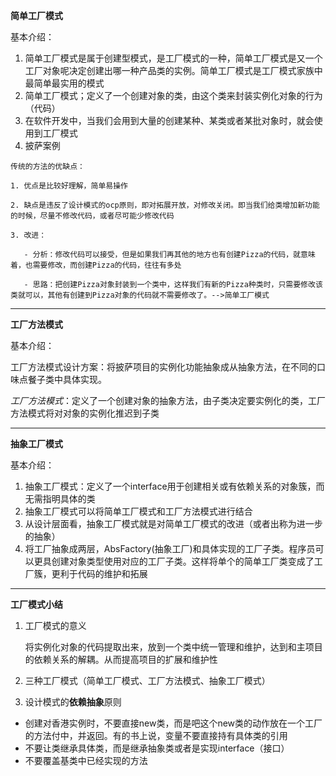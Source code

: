 **简单工厂模式**

基本介绍：

1. 简单工厂模式是属于创建型模式，是工厂模式的一种，简单工厂模式是又一个工厂对象呢决定创建出哪一种产品类的实例。简单工厂模式是工厂模式家族中最简单最实用的模式
2. 简单工厂模式；定义了一个创建对象的类，由这个类来封装实例化对象的行为（代码）
3. 在软件开发中，当我们会用到大量的创建某种、某类或者某批对象时，就会使用到工厂模式
4. 披萨案例

```
传统的方法的优缺点：

1. 优点是比较好理解，简单易操作

2. 缺点是违反了设计模式的ocp原则，即对拓展开放，对修改关闭。即当我们给类增加新功能的时候，尽量不修改代码，或者尽可能少修改代码

3. 改进：

   - 分析：修改代码可以接受，但是如果我们再其他的地方也有创建Pizza的代码，就意味着，也需要修改，而创建Pizza的代码，往往有多处

   - 思路：把创建Pizza对象封装到一个类中，这样我们有新的Pizza种类时，只需要修改该类就可以，其他有创建到Pizza对象的代码就不需要修改了。-->简单工厂模式
```

---

**工厂方法模式**

基本介绍：

工厂方法模式设计方案：将披萨项目的实例化功能抽象成从抽象方法，在不同的口味点餐子类中具体实现。

*工厂方法模式*：定义了一个创建对象的抽象方法，由子类决定要实例化的类，工厂方法模式将对对象的实例化推迟到子类

---

**抽象工厂模式**

基本介绍：

1. 抽象工厂模式：定义了一个interface用于创建相关或有依赖关系的对象簇，而无需指明具体的类
2. 抽象工厂模式可以将简单工厂模式和工厂方法模式进行结合
3. 从设计层面看，抽象工厂模式就是对简单工厂模式的改进（或者出称为进一步的抽象）
4. 将工厂抽象成两层，AbsFactory(抽象工厂)和具体实现的工厂子类。程序员可以更具创建对象类型使用对应的工厂子类。这样将单个的简单工厂类变成了工厂簇，更利于代码的维护和拓展

---

**工厂模式小结**

1. 工厂模式的意义

   将实例化对象的代码提取出来，放到一个类中统一管理和维护，达到和主项目的依赖关系的解耦。从而提高项目的扩展和维护性

2. 三种工厂模式（简单工厂模式、工厂方法模式、抽象工厂模式）

3. 设计模式的**依赖抽象**原则

* 创建对香港实例时，不要直接new类，而是吧这个new类的动作放在一个工厂的方法付中，并返回。有的书上说，变量不要直接持有具体类的引用
* 不要让类继承具体类，而是继承抽象类或者是实现interface（接口）
* 不要覆盖基类中已经实现的方法





























